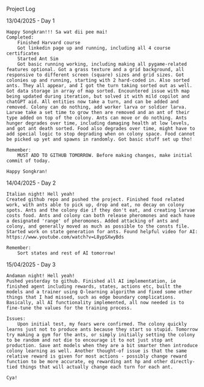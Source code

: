Project Log

13/04/2025 - Day 1

    Happy Songkran!!! Sa wat dii pee mai!
    Completed:
        Finished Harvard course
        Got linkedin page up and running, including all 4 course certificates
        Started Ant Sim
        Got basic running working, including making all pygame-related features optional. Got a grass texture and a grid background, all responsive to different screen (square) sizes and grid sizes. Got colonies up and running, starting with 2 hard-coded in. Also sorted ants. They all appear, and I got the turn taking sorted out as well. Got data storage in array of map sorted. Encountered issue with map being updated during iteration, but solved it with mild copilot and chatGPT aid. All entities now take a turn, and can be added and removed. Colony can do nothing, add worker larva or soldier larva. Larvae take a set time to grow then are removed and an ant of their type added on top of the colony. Ants can move or do nothing. Ants hunger degrades over time, including damaging health at low levels, and got ant death sorted. Food also degrades over time, might have to add special logic to stop degrading when on colony space. Food cannot be picked up yet and spawns in randomly. Got basic stuff set up tho!

    Remember:
        MUST ADD TO GITHUB TOMORROW. Before making changes, make initial commit of today.

    Happy Songkran!

14/04/2025 - Day 2

    Italian night! Hell yeah!
    Created github repo and pushed the project. Finished food related work, with ants able to pick up, drop and eat, no decay on colony spots. Ants and the colony die if they don't eat, and creating larvae costs food. Ants and colony can both release pheromones and each have a designated 'range' of pheromones. Added attacking of ants and colony, and generally moved as much as possible to the consts file. Started work on state generation for ants. Found helpful video for AI: https://www.youtube.com/watch?v=L8ypSXwyBds

    Remember:
        Sort states and rest of AI tomorrow!

15/04/2025 - Day 3

    Andaman night! Hell yeah!
    Pushed yesterday to github. Finished all AI implementation, ie finished agent including rewards, states, actions etc, built the models and a trainer using Q-learning algorithm and fixed some other things that I had missed, such as edge boundary complications. Basically, all AI functionality implemented, all now needed is to fine-tune the values for the training process.

    Issues:
        Upon initial test, my fears were confirmed. The colony quickly learns just not to produce ants because they start so stupid. Tomorrow try making a gym for the ants, or simply initially setting the colony to be random and not die to encourage it to not just stop ant production. Save ant models when they are a bit smarter then introduce colony learning as well. Another thought-of issue is that the same relative reward is given for most actions - possibly change reward function to be more accurate, eg rewarding ant hp and other directly-tied things that will actually change each turn for each ant.

    Cya!
